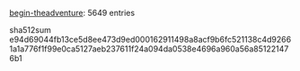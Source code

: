 [begin-theadventure](https://github.com/begin-theadventure): 5649 entries

sha512sum e94d69044fb13ce5d8ee473d9ed000162911498a8acf9b6fc521138c4d92661a1a776f1f99e0ca5127aeb237611f24a094da0538e4696a960a56a851221476b1
